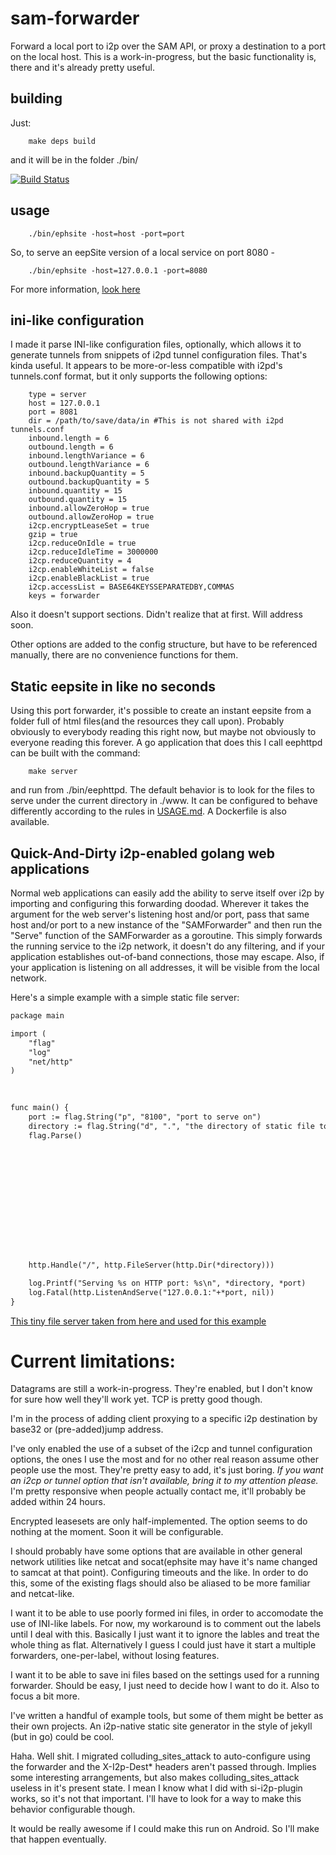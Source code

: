 # sam-forwarder
Forward a local port to i2p over the SAM API, or proxy a destination to a port
on the local host. This is a work-in-progress, but the basic functionality is,
there and it's already pretty useful.

## building

Just:

        make deps build

and it will be in the folder ./bin/

[![Build Status](https://travis-ci.org/eyedeekay/sam-forwarder.svg?branch=master)](https://travis-ci.org/eyedeekay/sam-forwarder)

## usage

        ./bin/ephsite -host=host -port=port

So, to serve an eepSite version of a local service on port 8080 -

        ./bin/ephsite -host=127.0.0.1 -port=8080

For more information, [look here](USAGE.md)

## ini-like configuration

I made it parse INI-like configuration files, optionally, which allows it to
generate tunnels from snippets of i2pd tunnel configuration files. That's kinda
useful. It appears to be more-or-less compatible with i2pd's tunnels.conf
format, but it only supports the following options:

        type = server
        host = 127.0.0.1
        port = 8081
        dir = /path/to/save/data/in #This is not shared with i2pd tunnels.conf
        inbound.length = 6
        outbound.length = 6
        inbound.lengthVariance = 6
        outbound.lengthVariance = 6
        inbound.backupQuantity = 5
        outbound.backupQuantity = 5
        inbound.quantity = 15
        outbound.quantity = 15
        inbound.allowZeroHop = true
        outbound.allowZeroHop = true
        i2cp.encryptLeaseSet = true
        gzip = true
        i2cp.reduceOnIdle = true
        i2cp.reduceIdleTime = 3000000
        i2cp.reduceQuantity = 4
        i2cp.enableWhiteList = false
        i2cp.enableBlackList = true
        i2cp.accessList = BASE64KEYSSEPARATEDBY,COMMAS
        keys = forwarder

Also it doesn't support sections. Didn't realize that at first. Will address
soon.

Other options are added to the config structure, but have to be referenced
manually, there are no convenience functions for them.

## Static eepsite in like no seconds

Using this port forwarder, it's possible to create an instant eepsite from a
folder full of html files(and the resources they call upon). Probably obviously
to everybody reading this right now, but maybe not obviously to everyone reading
this forever. A go application that does this I call eephttpd can be built with
the command:

        make server

and run from ./bin/eephttpd. The default behavior is to look for the files to
serve under the current directory in ./www. It can be configured to behave
differently according to the rules in [USAGE.md](USAGE.md). A Dockerfile is also
available.

## Quick-And-Dirty i2p-enabled golang web applications

Normal web applications can easily add the ability to serve itself over i2p by
importing and configuring this forwarding doodad. Wherever it takes the argument
for the web server's listening host and/or port, pass that same host and/or port
to a new instance of the "SAMForwarder" and then run the "Serve" function of the
SAMForwarder as a goroutine. This simply forwards the running service to the i2p
network, it doesn't do any filtering, and if your application establishes
out-of-band connections, those may escape. Also, if your application is
listening on all addresses, it will be visible from the local network.

Here's a simple example with a simple static file server:

```Diff
package main																		package main

import (																			import (
	"flag"																				"flag"
	"log"																				"log"
	"net/http"																			"net/http"
)																				    )

																			      >	import "github.com/eyedeekay/sam-forwarder"
																			      >
func main() {																			func main() {
	port := flag.String("p", "8100", "port to serve on")														port := flag.String("p", "8100", "port to serve on")
	directory := flag.String("d", ".", "the directory of static file to host")											directory := flag.String("d", ".", "the directory of static file to host")
	flag.Parse()																			flag.Parse()
																			      >
																			      >		forwarder, err := samforwarder.NewSAMForwarderFromOptions(
																			      >			samforwarder.SetHost("127.0.0.1"),
																			      >			samforwarder.SetPort(*port),
																			      >			samforwarder.SetSAMHost("127.0.0.1"),
																			      >			samforwarder.SetSAMPort("7656"),
																			      >			samforwarder.SetName("staticfiles"),
																			      >		)
																			      >		if err != nil {
																			      >			log.Fatal(err.Error())
																			      >		}
																			      >		go forwarder.Serve()

	http.Handle("/", http.FileServer(http.Dir(*directory)))														http.Handle("/", http.FileServer(http.Dir(*directory)))

	log.Printf("Serving %s on HTTP port: %s\n", *directory, *port)													log.Printf("Serving %s on HTTP port: %s\n", *directory, *port)
	log.Fatal(http.ListenAndServe("127.0.0.1:"+*port, nil))														log.Fatal(http.ListenAndServe("127.0.0.1:"+*port, nil))
}																				    }

```

[This tiny file server taken from here and used for this example](https://gist.github.com/paulmach/7271283)

Current limitations:
====================

Datagrams are still a work-in-progress. They're enabled, but I don't know for
sure how well they'll work yet. TCP is pretty good though.

I'm in the process of adding client proxying to a specific i2p destination by
base32 or (pre-added)jump address.

I've only enabled the use of a subset of the i2cp and tunnel configuration
options, the ones I use the most and for no other real reason assume other
people use the most. They're pretty easy to add, it's just boring. *If you*
*want an i2cp or tunnel option that isn't available, bring it to my attention*
*please.* I'm pretty responsive when people actually contact me, it'll probably
be added within 24 hours.

Encrypted leasesets are only half-implemented. The option seems to do nothing at
the moment. Soon it will be configurable.

I should probably have some options that are available in other general network
utilities like netcat and socat(ephsite may have it's name changed to samcat at
that point). Configuring timeouts and the like. In order to do this, some of the
existing flags should also be aliased to be more familiar and netcat-like.

I want it to be able to use poorly formed ini files, in order to accomodate the
use of INI-like labels. For now, my workaround is to comment out the labels
until I deal with this. Basically I just want it to ignore the lables and treat
the whole thing as flat. Alternatively I guess I could just have it start a
multiple forwarders, one-per-label, without losing features.

I want it to be able to save ini files based on the settings used for a running
forwarder. Should be easy, I just need to decide how I want to do it. Also to
focus a bit more.

I've written a handful of example tools, but some of them might be better as
their own projects. An i2p-native static site generator in the style of jekyll
(but in go) could be cool.

Haha. Well shit. I migrated colluding\_sites\_attack to auto-configure using
the forwarder and the X-I2p-Dest* headers aren't passed through. Implies some
interesting arrangements, but also makes colluding\_sites\_attack useless in
it's present state. I mean I know what I did with si-i2p-plugin works, so it's
not that important. I'll have to look for a way to make this behavior
configurable though.

It would be really awesome if I could make this run on Android. So I'll make
that happen eventually.
